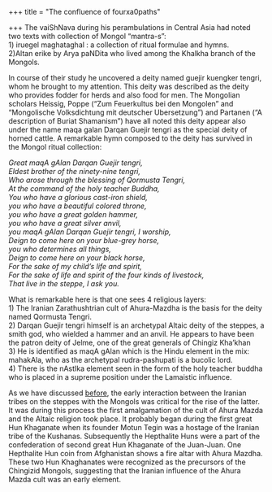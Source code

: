 +++
title = "The confluence of fourxa0paths"

+++
The vaiShNava during his perambulations in Central Asia had noted two
texts with collection of Mongol “mantra-s”:  
1\) iruegel maghataghal : a collection of ritual formulae and hymns.  
2)Altan erike by Arya paNDita who lived among the Khalkha branch of the
Mongols.

In course of their study he uncovered a deity named guejir kuengker
tengri, whom he brought to my attention. This deity was described as the
deity who provides fodder for herds and also food for men. The Mongolian
scholars Heissig, Poppe (“Zum Feuerkultus bei den Mongolen” and
“Mongolische Volksdichtung mit deutscher Ubersetzung”) and Partanen
(“A description of Buriat Shamanism”) have all noted this deity appear
also under the name maqa galan Darqan Guejir tengri as the special deity
of horned cattle. A remarkable hymn composed to the deity has survived
in the Mongol ritual collection:

*Great maqA gAlan Darqan Guejir tengri,*  
*Eldest brother of the ninety-nine tengri,*  
*Who arose through the blessing of Qormusta Tengri,*  
*At the command of the holy teacher Buddha,*  
*You who have a glorious cast-iron shield,*  
*you who have a beautiful colored throne,*  
*you who have a great golden hammer,*  
*you who have a great silver anvil,*  
*you maqA gAlan Darqan Guejir tengri, I worship,*  
*Deign to come here on your blue-grey horse,*  
*you who determines all things,*  
*Deign to come here on your black horse,*  
*For the sake of my child’s life and spirit,*  
*For the sake of life and spirit of the four kinds of livestock,*  
*That live in the steppe, I ask you.*

What is remarkable here is that one sees 4 religious layers:  
1\) The Iranian Zarathushtrian cult of Ahura-Mazdha is the basis for the
deity named Qormusta Tengri.  
2\) Darqan Guejir tengri himself is an archetypal Altaic deity of the
steppes, a smith god, who wielded a hammer and an anvil. He appears to
have been the patron deity of Jelme, one of the great generals of
Chingiz Kha’khan  
3\) He is identified as maqA gAlan which is the Hindu element in the
mix: mahakAla, who as the archetypal rudra-pashupati is a bucolic
lord.  
4\) There is the nAstIka element seen in the form of the holy teacher
buddha who is placed in a supreme position under the Lamaistic
influence.

As we have discussed
[before](https://manasataramgini.wordpress.com/2005/10/23/the-fire-hymns-of-the-mongols/),
the early interaction between the Iranian tribes on the steppes with the
Mongols was critical for the rise of the latter. It was during this
process the first amalgamation of the cult of Ahura Mazda and the Altaic
religion took place. It probably began during the first great Hun
Khaganate when its founder Motun Tegin was a hostage of the Iranian
tribe of the Kushanas. Subsequently the Hepthalite Huns were a part of
the confederation of second great Hun Khaganate of the Juan-Juan. One
Hepthalite Hun coin from Afghanistan shows a fire altar with Ahura
Mazdha. These two Hun Khaghanates were recognized as the precursors of
the Chingizid Mongols, suggesting that the Iranian influence of the
Ahura Mazda cult was an early element.
